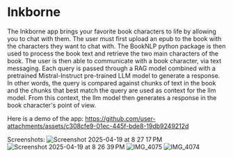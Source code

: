 # Inkborne
The Inkborne app brings your favorite book characters to life by allowing you to chat with them. The user must first upload an epub to the book with the characters they want to chat with. The BookNLP python package is then used to process the book text and retrieve the two main characters of the book. The user is then able to communicate with a book character, via text messaging. Each query is passed through a RAG model combined with a pretrained Mistral-Instruct pre-trained LLM model to generate a response. In other words, the query is compared against chunks of text in the book and the chunks that best match the query are used as context for the llm model. From this context, the llm model then generates a response in the book character's point of view.

Here is a demo of the app:
https://github.com/user-attachments/assets/c308cfe9-01ec-445f-bde8-19db9249212d

Screenshots:
![Screenshot 2025-04-19 at 8 27 17 PM](https://github.com/user-attachments/assets/90724c5a-b9a2-42d9-8dfa-b234ddd41d23)
![Screenshot 2025-04-19 at 8 26 39 PM](https://github.com/user-attachments/assets/feb43c9d-e07d-4547-969a-78c57071a13d)
![IMG_4075](https://github.com/user-attachments/assets/5fad656a-ed59-4e5d-92c7-bd858c69b7f5)
![IMG_4074](https://github.com/user-attachments/assets/8e90a31b-c6b6-47b6-aca4-6beb36a7b589)

